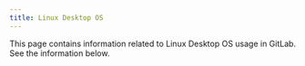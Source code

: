 ```yaml
---
title: Linux Desktop OS
---
```


This page contains information related to Linux Desktop OS usage in GitLab. See
the information below.
